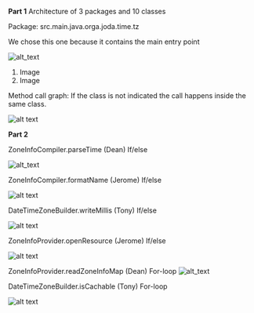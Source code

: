 **Part 1**
Architecture of 3 packages and 10 classes

Package: src.main.java.orga.joda.time.tz

We chose this one because it contains the main entry point

![alt_text](src.main.java.orga.joda.time.tz.jpg "tz package")



1. Image
2. Image

Method call graph: If the class is not indicated the call happens inside the same class.

![alt text](Assignment1_CallGraph.jpg "call graph")




**Part 2**

ZoneInfoCompiler.parseTime (Dean)
If/else

![alt_text](zoneInfoCompiler.parseTime.jpg "parseTime")


ZoneInfoCompiler.formatName (Jerome)
If/else

![alt text](Method1_formatName.jpg "call graph")


DateTimeZoneBuilder.writeMillis (Tony)
If/else

![alt text](DateTimeZoneBuilder.writeMillis.jpg "writeMillis Graph")


ZoneInfoProvider.openResource (Jerome)
If/else

![alt text](Method2_openResource.jpg "call graph")


ZoneInfoProvider.readZoneInfoMap (Dean)
For-loop
![alt_text](ZoneInfoProvider.readZoneInfoMap().jpg "readZoneInfoMap")

DateTimeZoneBuilder.isCachable (Tony)
For-loop

![alt text](DateTimeZoneBuilder.isCachable.jpg "isCachable Graph")




